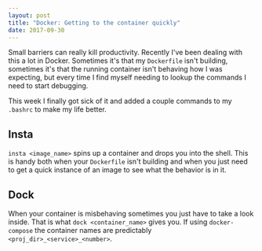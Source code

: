 ```yaml
---
layout: post
title: "Docker: Getting to the container quickly"
date: 2017-09-30
---
```


Small barriers can really kill productivity. Recently I've been dealing with
this a lot in Docker. Sometimes it's that my `Dockerfile` isn't building,
sometimes it's that the running container isn't behaving how I was expecting,
but every time I find myself needing to lookup the commands I need to start
debugging.

This week I finally got sick of it and added a couple commands to my `.bashrc`
to make my life better.

## Insta ##
<script src="https://gist.github.com/kjschiroo/deed3f9352d3f46307a2921fa347ab9f.js"></script>
`insta <image_name>` spins up a container and drops you into the shell. This
is handy both when your `Dockerfile` isn't building and when you just need to
get a quick instance of an image to see what the behavior is in it.

## Dock ##
<script src="https://gist.github.com/kjschiroo/869cde4589ab6c037c13842e65fa7e69.js"></script>
When your container is misbehaving sometimes you just have to take a look
inside. That is what `dock <container_name>` gives you. If using `docker-compose`
the container names are predictably `<proj_dir>_<service>_<number>`.
